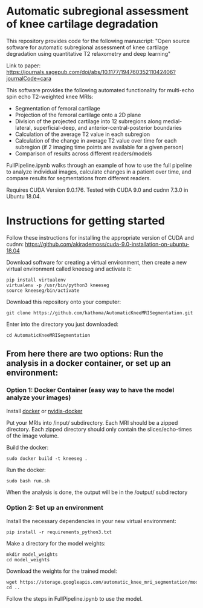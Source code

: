 # Automatic subregional assessment of knee cartilage degradation

This repository provides code for the following manuscript:
"Open source software for automatic subregional assessment of knee cartilage degradation using quantitative T2 relaxometry and deep learning"

Link to paper: https://journals.sagepub.com/doi/abs/10.1177/19476035211042406?journalCode=cara

This software provides the following automated functionality for multi-echo spin echo T2-weighted knee MRIs:
- Segmentation of femoral cartilage
- Projection of the femoral cartilage onto a 2D plane
- Division of the projected cartilage into 12 subregions along medial-lateral, superficial-deep, and anterior-central-posterior boundaries
- Calculation of the average T2 value in each subregion
- Calculation of the change in average T2 value over time for each subregion (if 2 imaging time points are available for a given person)
- Comparison of results across different readers/models

FullPipeline.ipynb walks through an example of how to use the full pipeline to analyze individual images, calculate changes in a patient over time, and compare results for segmentations from different readers. 

Requires CUDA Version 9.0.176. Tested with CUDA 9.0 and cudnn 7.3.0 in Ubuntu 18.04.

# Instructions for getting started
Follow these instructions for installing the appropriate version of CUDA and cudnn: https://github.com/akirademoss/cuda-9.0-installation-on-ubuntu-18.04

Download software for creating a virtual environment, then create a new virtual environment called kneeseg and activate it:
```
pip install virtualenv
virtualenv -p /usr/bin/python3 kneeseg
source kneeseg/bin/activate
```
Download this repository onto your computer:
```
git clone https://github.com/kathoma/AutomaticKneeMRISegmentation.git
```
Enter into the directory you just downloaded:
```
cd AutomaticKneeMRISegmentation
```
## From here there are two options: Run the analysis in a docker container, or set up an environment:

### Option 1: Docker Container (easy way to have the model analyze your images)
Install [docker](https://www.docker.com/) or [nvidia-docker](https://github.com/NVIDIA/nvidia-docker)

Put your MRIs into /input/ subdirectory. Each MRI should be a zipped directory. Each zipped directory should only contain the slices/echo-times of the image volume.

Build the docker:
```
sudo docker build -t kneeseg .
```
Run the docker:
```
sudo bash run.sh
```
When the analysis is done, the output will be in the /output/ subdirectory

### Option 2: Set up an environment
Install the necessary dependencies in your new virtual environment:
```
pip install -r requirements_python3.txt
```
Make a directory for the model weights:
```
mkdir model_weights
cd model_weights
```
Download the weights for the trained model:
```
wget https://storage.googleapis.com/automatic_knee_mri_segmentation/model_weights_quartileNormalization_echoAug.h5
cd ..
```
Follow the steps in FullPipeline.ipynb to use the model. 


